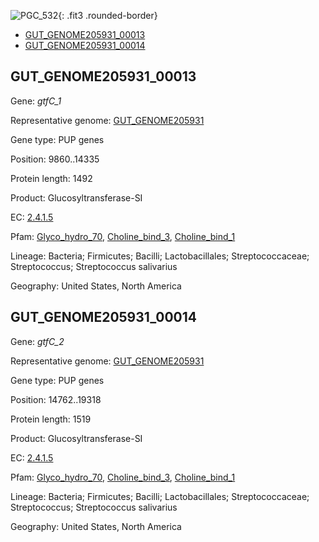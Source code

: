 ![PGC_532](../static/images/Clusters_figure/PGC_532.jpg){: .fit3 .rounded-border}

<ul id="myTab" class="nav nav-tabs">
  <li class="active">
        <a href="#tab1" data-toggle="tab">GUT_GENOME205931_00013</a>
  </li>
<li><a href="#tab2" data-toggle="tab">GUT_GENOME205931_00014</a></li>
</ul>

<div id="myTabContent" class="tab-content">
  <div class="tab-pane fade in active" id="tab1">

<h2 id="GUT_GENOME205931_00013">GUT_GENOME205931_00013</h2>
<p>Gene: <em>gtfC_1</em>
<p>Representative genome: <a href="https://www.ebi.ac.uk/metagenomics/genomes/MGYG-HGUT-00113">GUT_GENOME205931</a></p>
<p>Gene type: PUP genes</p>
<p>Position: 9860..14335</p>
<p>Protein length: 1492</p>
<p>Product: Glucosyltransferase-SI</p>
<p>EC: <a href="https://www.brenda-enzymes.org/enzyme.php?ecno=2.4.1.5">2.4.1.5</a></p>
<p>Pfam: <a href="http://pfam.xfam.org/family/Glyco_hydro_70">Glyco_hydro_70</a>, <a href="http://pfam.xfam.org/family/Choline_bind_3">Choline_bind_3</a>, <a href="http://pfam.xfam.org/family/Choline_bind_1">Choline_bind_1</a></p>
<p>Lineage: Bacteria; Firmicutes; Bacilli; Lactobacillales; Streptococcaceae; Streptococcus; Streptococcus salivarius</p>
<p>Geography: United States, North America</p>
  </div>

  <div class="tab-pane fade" id="tab2">

<h2 id="GUT_GENOME205931_00014">GUT_GENOME205931_00014</h2>
<p>Gene: <em>gtfC_2</em></p>
<p>Representative genome: <a href="https://www.ebi.ac.uk/metagenomics/genomes/MGYG-HGUT-00113">GUT_GENOME205931</a></p>
<p>Gene type: PUP genes</p>
<p>Position: 14762..19318</p>
<p>Protein length: 1519</p>
<p>Product: Glucosyltransferase-SI</p>
<p>EC: <a href="https://www.brenda-enzymes.org/enzyme.php?ecno=2.4.1.5">2.4.1.5</a></p>
<p>Pfam: <a href="http://pfam.xfam.org/family/Glyco_hydro_70">Glyco_hydro_70</a>, <a href="http://pfam.xfam.org/family/Choline_bind_3">Choline_bind_3</a>, <a href="http://pfam.xfam.org/family/Choline_bind_1">Choline_bind_1</a></p>
<p>Lineage: Bacteria; Firmicutes; Bacilli; Lactobacillales; Streptococcaceae; Streptococcus; Streptococcus salivarius</p>
<p>Geography: United States, North America</p>

  </div>
</div>
